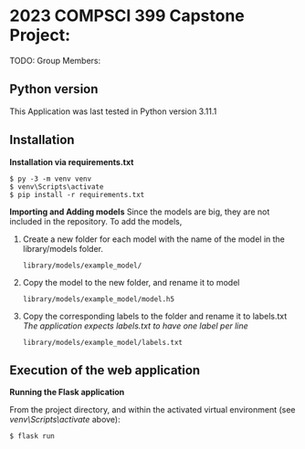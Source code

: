 # 2023 COMPSCI 399 Capstone Project: 
TODO: Group Members:

## Python version

This Application was last tested in Python version 3.11.1


## Installation
**Installation via requirements.txt**

```shell
$ py -3 -m venv venv
$ venv\Scripts\activate
$ pip install -r requirements.txt
```

**Importing and Adding models**
Since the models are big, they are not included in the repository.
To add the models, 
1. Create a new folder for each model with the name of the model in the library/models folder.
    ```
    library/models/example_model/
    ```
2. Copy the model to the new folder, and rename it to model
    ```
    library/models/example_model/model.h5
    ```
3. Copy the corresponding labels to the folder and rename it to labels.txt
    *The application expects labels.txt to have one label per line* 
    ```
    library/models/example_model/labels.txt
    ```


## Execution of the web application

**Running the Flask application**

From the project directory, and within the activated virtual environment (see *venv\Scripts\activate* above):

````shell
$ flask run
```` 
